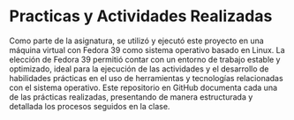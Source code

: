 # Practicas y Actividades Realizadas 

Como parte de la asignatura, se utilizó y ejecutó este proyecto en una máquina virtual con Fedora 39 como sistema operativo basado en Linux. La elección de Fedora 39 permitió contar con un entorno de trabajo estable y optimizado, ideal para la ejecución de las actividades y el desarrollo de habilidades prácticas en el uso de herramientas y tecnologías relacionadas con el sistema operativo. 
Este repositorio en GitHub documenta cada una de las prácticas realizadas, presentando de manera estructurada y detallada los procesos seguidos en la clase.
